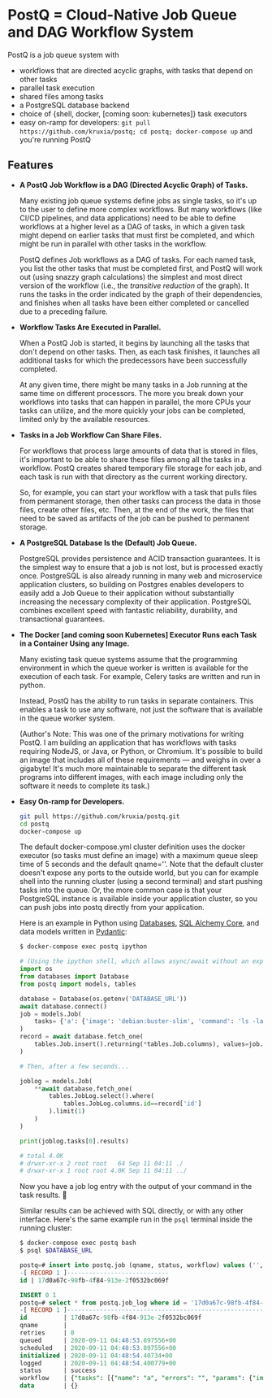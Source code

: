 # PostQ = Cloud-Native Job Queue and DAG Workflow System

PostQ is a job queue system with 

* workflows that are directed acyclic graphs, with tasks that depend on other tasks
* parallel task execution
* shared files among tasks
* a PostgreSQL database backend
* choice of {shell, docker, [coming soon: kubernetes]} task executors
* easy on-ramp for developers: `git pull https://github.com/kruxia/postq; cd postq; docker-compose up` and you're running PostQ

## Features 

* **A PostQ Job Workflow is a DAG (Directed Acyclic Graph) of Tasks.** 

    Many existing job queue systems define jobs as single tasks, so it's up to the user to define more complex workflows. But many workflows (like CI/CD pipelines, and data applications) need to be able to define workflows at a higher level as a DAG of tasks, in which a given task might depend on earlier tasks that must first be completed, and which might be run in parallel with other tasks in the workflow.

    PostQ defines Job workflows as a DAG of tasks. For each named task, you list the other tasks that must be completed first, and PostQ will work out (using snazzy graph calculations) the simplest and most direct version of the workflow (i.e., the _transitive reduction_ of the graph). It runs the tasks in the order indicated by the graph of their dependencies, and finishes when all tasks have been either completed or cancelled due to a preceding failure.

* **Workflow Tasks Are Executed in Parallel.**

    When a PostQ Job is started, it begins by launching all the tasks that don't depend on other tasks. Then, as each task finishes, it launches all additional tasks for which the predecessors have been successfully completed. 
    
    At any given time, there might be many tasks in a Job running at the same time on different processors. <!-- (and soon, using Kubernetes, on different machines). --> The more you break down your workflows into tasks that can happen in parallel, the more CPUs your tasks can utilize, and the more quickly your jobs can be completed, limited only by the available resources.

* **Tasks in a Job Workflow Can Share Files.**

    For workflows that process large amounts of data that is stored in files, it's important to be able to share these files among all the tasks in a workflow. PostQ creates shared temporary file storage for each job, and each task is run with that directory as the current working directory. 
    
    So, for example, you can start your workflow with a task that pulls files from permanent storage, then other tasks can process the data in those files, create other files, etc. Then, at the end of the work, the files that need to be saved as artifacts of the job can be pushed to permanent storage. 

* **A PostgreSQL Database Is the (Default) Job Queue.** 

    PostgreSQL provides persistence and ACID transaction guarantees. It is the simplest way to ensure that a job is not lost, but is processed exactly once. PostgreSQL is also already running in many web and microservice application clusters, so building on Postgres enables developers to easily add a Job Queue to their application without substantially increasing the necessary complexity of their application. PostgreSQL combines excellent speed with fantastic reliability, durability, and transactional guarantees. 

* **The Docker [and coming soon Kubernetes] Executor Runs each Task in a Container Using any Image.** 

    Many existing task queue systems assume that the programming environment in which the queue worker is written is available for the execution of each task. For example, Celery tasks are written and run in python. 
    
    Instead, PostQ has the ability to run tasks in separate containers. This enables a task to use any software, not just the software that is available in the queue worker system.

    (Author's Note: This was one of the primary motivations for writing PostQ. I am building an application that has workflows with tasks requiring NodeJS, or Java, or Python, or Chromium. It's possible to build an image that includes all of these requirements — and weighs in over a gigabyte! It's much more maintainable to separate the different task programs into different images, with each image including only the software it needs to complete its task.)

* **Easy On-ramp for Developers.**
    ```bash
    git pull https://github.com/kruxia/postq.git
    cd postq
    docker-compose up
    ```
    The default docker-compose.yml cluster definition uses the docker executor (so tasks must define an image) with a maximum queue sleep time of 5 seconds and the default qname=''. Note that the default cluster doesn't expose any ports to the outside world, but you can for example shell into the running cluster (using a second terminal) and start pushing tasks into the queue. Or, the more common case is that your PostgreSQL instance is available inside your application cluster, so you can push jobs into postq directly from your application. 
    
    Here is an example in Python using [Databases](https://encode.io/databases), [SQL Alchemy Core](https://docs.sqlalchemy.org/en/13/core/), and data models written in [Pydantic](https://pydantic-docs.helpmanual.io/):
    ```bash
    $ docker-compose exec postq ipython
    ```
    ```python
    # (Using the ipython shell, which allows async/await without an explicit event loop.)
    import os
    from databases import Database
    from postq import models, tables
    
    database = Database(os.getenv('DATABASE_URL'))
    await database.connect()
    job = models.Job(
        tasks= {'a': {'image': 'debian:buster-slim', 'command': 'ls -laFh'}}
    )
    record = await database.fetch_one(
        tables.Job.insert().returning(*tables.Job.columns), values=job.dict()
    )
    
    # Then, after a few seconds...

    joblog = models.Job(
        **await database.fetch_one(
            tables.JobLog.select().where(
                tables.JobLog.columns.id==record['id']
            ).limit(1)
        )
    )

    print(joblog.tasks[0].results)

    # total 4.0K
    # drwxr-xr-x 2 root root   64 Sep 11 04:11 ./
    # drwxr-xr-x 1 root root 4.0K Sep 11 04:11 ../
    ```
    Now you have a job log entry with the output of your command in the task results. :tada:

    Similar results can be achieved with SQL directly, or with any other interface. Here's the same example run in the `psql` terminal inside the running cluster: 
    ```bash
    $ docker-compose exec postq bash
    $ psql $DATABASE_URL
    ```
    ```sql
    postq=# insert into postq.job (qname, status, workflow) values ('', 'queued', '{"tasks": [{"name": "a", "params": {"image": "debian:buster-slim", "command": "ls -laFh"}}]}') returning id;
    -[ RECORD 1 ]----------------------------
    id | 17d0a67c-98fb-4f84-913e-2f0532bc069f

    INSERT 0 1
    postq=# select * from postq.job_log where id = '17d0a67c-98fb-4f84-913e-2f0532bc069f';
    -[ RECORD 1 ]---------------------------------------------------------------------------------------------------------------------------------------------------------------------------------------------------------------------------------------------------------------------------
    id          | 17d0a67c-98fb-4f84-913e-2f0532bc069f
    qname       | 
    retries     | 0
    queued      | 2020-09-11 04:48:53.897556+00
    scheduled   | 2020-09-11 04:48:53.897556+00
    initialized | 2020-09-11 04:48:54.40734+00
    logged      | 2020-09-11 04:48:54.400779+00
    status      | success
    workflow    | {"tasks": [{"name": "a", "errors": "", "params": {"image": "debian:buster-slim", "command": "ls -laFh"}, "status": "success", "depends": [], "results": "total 4.0K\r\ndrwxr-xr-x 2 root root   64 Sep 11 04:48 ./\r\ndrwxr-xr-x 1 root root 4.0K Sep 11 04:48 ../\r\n"}]}
    data        | {}
    ```

<!-- * [TODO] **Can use a message broker as the Job Queue.** Applications that need higher performance and throughput than PostgreSQL can provide must be able to shift up to something more performant. For example, RabbitMQ is a very high-performance message broker written in Erlang.

* [TODO] **Can run (persistent) Task workers.** Some Tasks or Task environments (images) are anticipated as being needed continually. In such job environments, the Task workers can be made persistent services that listen to the Job queue for their own Jobs. (In essence, this allows a Task to be a complete sub-workflow being handled by its own Workflow Job queue workers, in which the Tasks are enabled to run inside the Job worker container as subprocesses.) -->

